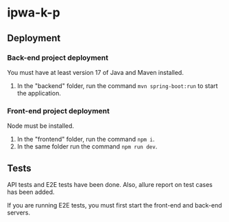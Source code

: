 # ipwa-k-p

## Deployment
### Back-end project deployment
You must have at least version 17 of Java and Maven installed.
1. In the "backend" folder, run the command `mvn spring-boot:run` to start the application.

### Front-end project deployment
Node must be installed.
1. In the "frontend" folder, run the command `npm i`.
2. In the same folder run the command `npm run dev`.

## Tests
API tests and E2E tests have been done. Also, allure report on test cases has been added.

If you are running E2E tests, you must first start the front-end and back-end servers.
